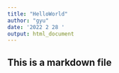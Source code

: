 ```yaml
---
title: "HelloWorld"
author: "gyu"
date: '2022 2 28 '
output: html_document
---
```


## This is a markdown file